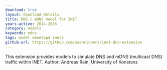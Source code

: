 ```yaml
---
download: true
layout: download-details
title: DNS / mDNS model for INET
years-active: 2014-2015
category: models
keywords: mdns
tags: model omnetpp4 inet3
github-url: https://github.com/saenridanra/inet-dns-extension
---
```


This extension provides models to simulate DNS and mDNS (multicast DNS)
traffic within INET. Author: Andreas Rain, University of Konstanz
